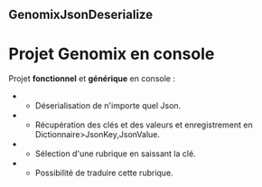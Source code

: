 ## GenomixJsonDeserialize

# Projet Genomix en console

Projet **fonctionnel** et **générique** en console :

* - Déserialisation de n'importe quel Json.
* - Récupération des clés et des valeurs et enregistrement en Dictionnaire>JsonKey,JsonValue.
* - Sélection d'une rubrique en saissant la clé.
* - Possibilité de traduire cette rubrique.
